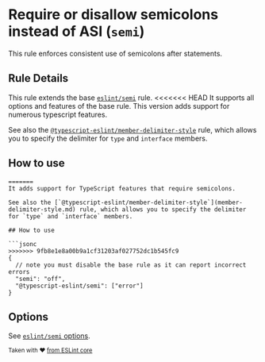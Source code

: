 # Require or disallow semicolons instead of ASI (`semi`)

This rule enforces consistent use of semicolons after statements.

## Rule Details

This rule extends the base [`eslint/semi`](https://eslint.org/docs/rules/semi) rule.
<<<<<<< HEAD
It supports all options and features of the base rule.
This version adds support for numerous typescript features.

See also the [`@typescript-eslint/member-delimiter-style`](member-delimiter-style.md) rule,
which allows you to specify the delimiter for `type` and `interface` members.

## How to use

```cjson
=======
It adds support for TypeScript features that require semicolons.

See also the [`@typescript-eslint/member-delimiter-style`](member-delimiter-style.md) rule, which allows you to specify the delimiter for `type` and `interface` members.

## How to use

```jsonc
>>>>>>> 9fb8e1e8a00b9a1cf31203af027752dc1b545fc9
{
  // note you must disable the base rule as it can report incorrect errors
  "semi": "off",
  "@typescript-eslint/semi": ["error"]
}
```

## Options

See [`eslint/semi` options](https://eslint.org/docs/rules/semi#options).

<sup>Taken with ❤️ [from ESLint core](https://github.com/eslint/eslint/blob/master/docs/rules/semi.md)</sup>
